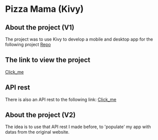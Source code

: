 # Pizza Mama (Kivy)

## About the project (V1)

The project was to use Kivy to develop a mobile and desktop app for the following project [Repo](https://github.com/deschuyteneerj/pizzamama-django-python)

## The link to view the project
[Click_me](https://pizzamamadjangopython.herokuapp.com/)

## API rest
There is also an API rest to the following link:
[Click_me](https://pizzamamadjangopython.herokuapp.com/api/GetPizzas)

## About the project (V2)

The idea is to use that API rest I made before, to 'populate' my app with datas from the original website.